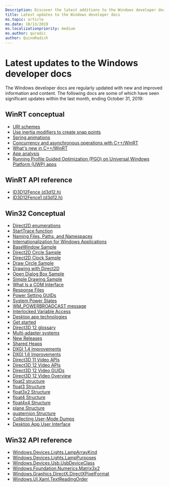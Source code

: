 ```yaml
---
Description: Discover the latest additions to the Windows developer docs.
title: Latest updates to the Windows developer docs
ms.topic: article
ms.date: 10/13/2019
ms.localizationpriority: medium
ms.author: quradic
author: QuinnRadich
---
```


# Latest updates to the Windows developer docs


The Windows developer docs are regularly updated with new and improved information and content. The following docs are some of which have seen significant updates within the last month, ending October 31, 2019:


## WinRT conceptual

<ul>
<li><a href="https://docs.microsoft.com/windows/uwp/app-resources/uri-schemes">URI schemes</a></li>
<li><a href="https://docs.microsoft.com/windows/uwp/composition/inertia-modifiers">Use inertia modifiers to create snap points</a></li>
<li><a href="https://docs.microsoft.com/windows/uwp/composition/spring-animations">Spring animations</a></li>
<li><a href="https://docs.microsoft.com/windows/uwp/cpp-and-winrt-apis/concurrency">Concurrency and asynchronous operations with C++/WinRT</a></li>
<li><a href="https://docs.microsoft.com/windows/uwp/cpp-and-winrt-apis/news">What's new in C++/WinRT</a></li>
<li><a href="https://docs.microsoft.com/windows/uwp/debug-test-perf/app-analysis">App analysis</a></li>
<li><a href="https://docs.microsoft.com/windows/uwp/debug-test-perf/pgo-for-uwp">Running Profile Guided Optimization (PGO) on Universal Windows Platform (UWP) apps</a></li>
</ul>



## WinRT API reference

<ul>
<li><a href="https://docs.microsoft.com/windows/win32/api/d3d12/nn-d3d12-id3d12fence">ID3D12Fence (d3d12.h) </a></li>
<li><a href="https://docs.microsoft.com/windows/win32/api/d3d12/nn-d3d12-id3d12fence1">ID3D12Fence1 (d3d12.h) </a></li>
</ul>

## Win32 Conceptual

<ul>
<li><a href="https://docs.microsoft.com/windows/desktop/Direct2D/enumerations">Direct2D enumerations</a></li>
<li><a href="https://docs.microsoft.com/windows/desktop/ETW/starttrace">StartTrace function</a></li>
<li><a href="https://docs.microsoft.com/windows/desktop/FileIO/naming-a-file">Naming Files, Paths, and Namespaces</a></li>
<li><a href="https://docs.microsoft.com/windows/desktop/Intl/international-support">Internationalization for Windows Applications</a></li>
<li><a href="https://docs.microsoft.com/windows/desktop/LearnWin32/basewindow-sample">BaseWindow Sample</a></li>
<li><a href="https://docs.microsoft.com/windows/desktop/LearnWin32/direct2d-circle-sample">Direct2D Circle Sample</a></li>
<li><a href="https://docs.microsoft.com/windows/desktop/LearnWin32/direct2d-clock-sample">Direct2D Clock Sample</a></li>
<li><a href="https://docs.microsoft.com/windows/desktop/LearnWin32/draw-circle-sample">Draw Circle Sample</a></li>
<li><a href="https://docs.microsoft.com/windows/desktop/LearnWin32/drawing-with-direct2d">Drawing with Direct2D</a></li>
<li><a href="https://docs.microsoft.com/windows/desktop/LearnWin32/open-dialog-box-sample">Open Dialog Box Sample</a></li>
<li><a href="https://docs.microsoft.com/windows/desktop/LearnWin32/simple-drawing-sample">Simple Drawing Sample</a></li>
<li><a href="https://docs.microsoft.com/windows/desktop/LearnWin32/what-is-a-com-interface-">What Is a COM Interface</a></li>
<li><a href="https://docs.microsoft.com/windows/desktop/Midl/response-files">Response Files</a></li>
<li><a href="https://docs.microsoft.com/windows/desktop/Power/power-setting-guids">Power Setting GUIDs</a></li>
<li><a href="https://docs.microsoft.com/windows/desktop/Power/system-power-states">System Power States</a></li>
<li><a href="https://docs.microsoft.com/windows/desktop/Power/wm-powerbroadcast">WM_POWERBROADCAST message</a></li>
<li><a href="https://docs.microsoft.com/windows/desktop/Sync/interlocked-variable-access">Interlocked Variable Access</a></li>
<li><a href="https://docs.microsoft.com/windows/desktop/desktop-app-technologies">Desktop app technologies</a></li>
<li><a href="https://docs.microsoft.com/windows/desktop/desktop-programming">Get started</a></li>
<li><a href="https://docs.microsoft.com/windows/desktop/direct3d12/directx-12-glossary">Direct3D 12 glossary</a></li>
<li><a href="https://docs.microsoft.com/windows/desktop/direct3d12/multi-engine">Multi-adapter systems</a></li>
<li><a href="https://docs.microsoft.com/windows/desktop/direct3d12/new-releases">New Releases</a></li>
<li><a href="https://docs.microsoft.com/windows/desktop/direct3d12/shared-heaps">Shared Heaps</a></li>
<li><a href="https://docs.microsoft.com/windows/desktop/direct3ddxgi/dxgi-1-4-improvements">DXGI 1.4 Improvements</a></li>
<li><a href="https://docs.microsoft.com/windows/desktop/direct3ddxgi/dxgi-1-6-improvements">DXGI 1.6 Improvements</a></li>
<li><a href="https://docs.microsoft.com/windows/desktop/medfound/direct3d-11-video-apis">Direct3D 11 Video APIs</a></li>
<li><a href="https://docs.microsoft.com/windows/desktop/medfound/direct3d-12-video-apis">Direct3D 12 Video APIs</a></li>
<li><a href="https://docs.microsoft.com/windows/desktop/medfound/direct3d-12-video-guids">Direct3D 12 Video GUIDs</a></li>
<li><a href="https://docs.microsoft.com/windows/desktop/medfound/direct3d-12-video-overview">Direct3D 12 Video Overview</a></li>
<li><a href="https://docs.microsoft.com/windows/desktop/numerics_h/float2-structure">float2 structure</a></li>
<li><a href="https://docs.microsoft.com/windows/desktop/numerics_h/float3-structure">float3 Structure</a></li>
<li><a href="https://docs.microsoft.com/windows/desktop/numerics_h/float3x2-structure">float3x2 Structure</a></li>
<li><a href="https://docs.microsoft.com/windows/desktop/numerics_h/float4-structure">float4 Structure</a></li>
<li><a href="https://docs.microsoft.com/windows/desktop/numerics_h/float4x4-structure">float4x4 Structure</a></li>
<li><a href="https://docs.microsoft.com/windows/desktop/numerics_h/plane-structure">plane Structure</a></li>
<li><a href="https://docs.microsoft.com/windows/desktop/numerics_h/quaternion-structure">quaternion Structure</a></li>
<li><a href="https://docs.microsoft.com/windows/desktop/wer/collecting-user-mode-dumps">Collecting User-Mode Dumps</a></li>
<li><a href="https://docs.microsoft.com/windows/desktop/windows-application-ui-development">Desktop App User Interface</a></li>
</ul>

## Win32 API reference

<ul>
<li><a href="https://docs.microsoft.com/uwp/api/windows.devices.lights.lamparraykind">Windows.Devices.Lights.LampArrayKind</a></li>
<li><a href="https://docs.microsoft.com/uwp/api/windows.devices.lights.lamppurposes">Windows.Devices.Lights.LampPurposes</a></li>
<li><a href="https://docs.microsoft.com/uwp/api/windows.devices.usb.usbdeviceclass">Windows.Devices.Usb.UsbDeviceClass</a></li>
<li><a href="https://docs.microsoft.com/uwp/api/windows.foundation.numerics.matrix3x2">Windows.Foundation.Numerics.Matrix3x2</a></li>
<li><a href="https://docs.microsoft.com/uwp/api/windows.graphics.directx.directxpixelformat">Windows.Graphics.DirectX.DirectXPixelFormat</a></li>
<li><a href="https://docs.microsoft.com/uwp/api/windows.ui.xaml.textreadingorder">Windows.UI.Xaml.TextReadingOrder</a></li>
</ul>